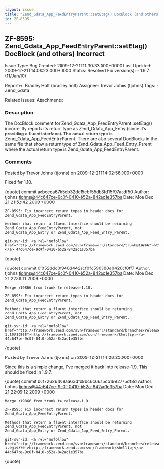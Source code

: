 ```yaml
---
layout: issue
title: "Zend_Gdata_App_FeedEntryParent::setEtag() DocBlock (and others) Incorrect"
id: ZF-8595
---
```


ZF-8595: Zend\_Gdata\_App\_FeedEntryParent::setEtag() DocBlock (and others) Incorrect
-------------------------------------------------------------------------------------

 Issue Type: Bug Created: 2009-12-21T11:30:33.000+0000 Last Updated: 2009-12-21T14:08:23.000+0000 Status: Resolved Fix version(s): - 1.9.7 (11/Jan/10)
 
 Reporter:  Bradley Holt (bradley.holt)  Assignee:  Trevor Johns (tjohns)  Tags: - Zend\_Gdata
 
 Related issues: 
 Attachments: 
### Description

The DocBlock comment for Zend\_Gdata\_App\_FeedEntryParent::setEtag() incorrectly reports its return type as Zend\_Gdata\_App\_Entry (since it's providing a fluent interface). The actual return type is Zend\_Gdata\_App\_FeedEntryParent. There are also several DocBlocks in the same file that show a return type of Zend\_Gdata\_App\_Feed\_Entry\_Parent where the actual return type is Zend\_Gdata\_App\_FeedEntryParent.

 

 

### Comments

Posted by Trevor Johns (tjohns) on 2009-12-21T14:02:56.000+0000

Fixed for 1.10.

{quote} commit aebccca67b5cb32dc15cbf55db6fd15f97acdf50 Author: tjohns <tjohns@44c647ce-9c0f-0410-b52a-842ac1e357ba> Date: Mon Dec 21 21:52:42 2009 +0000

 
    ZF-8595: Fix incorrect return types in header docs for Zend_Gdata_App_FeedEntryParent.
    
    Methods that return a fluent interface should be returning Zend_Gdata_App_FeedEntryParent, not
    Zend_Gdata_App_Entry or Zend_Gdata_App_Feed_Entry_Parent.
    
    git-svn-id: <a rel="nofollow" href="http://framework.zend.com/svn/framework/standard/trunk@19866">http://framework.zend.com/svn/framework/&hellip;</a> 44c647ce-9c0f-0410-b52a-842ac1e357ba


{quote}

{quote} commit 6f052ddc0f946d442acf0fc590980a0426cf0ff7 Author: tjohns <tjohns@44c647ce-9c0f-0410-b52a-842ac1e357ba> Date: Mon Dec 21 22:01:11 2009 +0000

 
    Merge r19866 from trunk to release-1.10.
    
    ZF-8595: Fix incorrect return types in header docs for Zend_Gdata_App_FeedEntryParent.
    
    Methods that return a fluent interface should be returning Zend_Gdata_App_FeedEntryParent, not
    Zend_Gdata_App_Entry or Zend_Gdata_App_Feed_Entry_Parent.
    
    git-svn-id: <a rel="nofollow" href="http://framework.zend.com/svn/framework/standard/branches/release-1.10@19868">http://framework.zend.com/svn/framework/&hellip;</a> 44c647ce-9c0f-0410-b52a-842ac1e357ba


{quote}

 

 

Posted by Trevor Johns (tjohns) on 2009-12-21T14:08:23.000+0000

Since this is a simple change, I've merged it back into release-1.9. This should be fixed in 1.9.7.

{quote} commit b6f72626408aa63dfd9bc6c66a5cb1992775df8d Author: tjohns <tjohns@44c647ce-9c0f-0410-b52a-842ac1e357ba> Date: Mon Dec 21 22:06:12 2009 +0000

 
    Merge r19866 from trunk to release-1.9.
    
    ZF-8595: Fix incorrect return types in header docs for Zend_Gdata_App_FeedEntryParent.
    
    Methods that return a fluent interface should be returning Zend_Gdata_App_FeedEntryParent, not
    Zend_Gdata_App_Entry or Zend_Gdata_App_Feed_Entry_Parent.
    
    git-svn-id: <a rel="nofollow" href="http://framework.zend.com/svn/framework/standard/branches/release-1.9@19870">http://framework.zend.com/svn/framework/&hellip;</a> 44c647ce-9c0f-0410-b52a-842ac1e357ba


{quote}

 

 